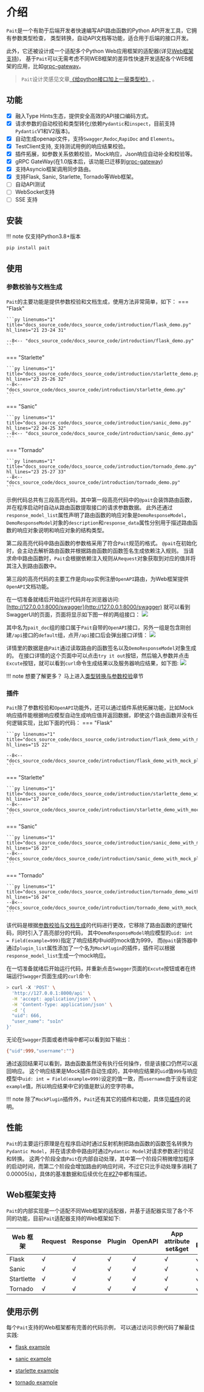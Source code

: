 # 介绍
`Pait`是一个有助于后端开发者快速编写API路由函数的Python API开发工具，它拥有参数类型检查， 类型转换，自动API文档等功能，适合用于后端的接口开发。

此外，它还被设计成一个适配多个Python Web应用框架的适配器(详见[Web框架支持](/#web))，
基于`Pait`可以无需考虑不同WEB框架的差异性快速开发适配各个WEB框架的应用，比如[grpc-gateway](https://github.com/python-pai/grpc-gateway)。

> `Pait`设计灵感见文章[《给python接口加上一层类型检》](https://so1n.me/2019/04/15/%E7%BB%99python%E6%8E%A5%E5%8F%A3%E5%8A%A0%E4%B8%8A%E4%B8%80%E5%B1%82%E7%B1%BB%E5%9E%8B%E6%A3%80/) 。

## 功能
 - [x] 融入Type Hints生态，提供安全高效的API接口编码方式。
 - [x] 请求参数的自动校验和类型转化(依赖`Pydantic`和`inspect`，目前支持`Pydantic`V1和V2版本)。
 - [x] 自动生成openapi文件，支持`Swagger`,`Redoc`,`RapiDoc` and `Elements`。
 - [x] TestClient支持, 支持测试用例的响应结果校验。
 - [x] 插件拓展，如参数关系依赖校验，Mock响应，Json响应自动补全和校验等。
 - [x] gRPC GateWay(在1.0版本后，该功能已迁移到[grpc-gateway](https://github.com/python-pai/grpc-gateway))
 - [x] 支持Asyncio框架调用同步路由。
 - [x] 支持Flask, Sanic, Starlette, Tornado等Web框架。
 - [ ] 自动API测试
 - [ ] WebSocket支持
 - [ ] SSE 支持

## 安装
!!! note
    仅支持Python3.8+版本

```bash
pip install pait
```

## 使用
### 参数校验与文档生成
`Pait`的主要功能是提供参数校验和文档生成，使用方法非常简单，如下：
=== "Flask"

    ```py linenums="1" title="docs_source_code/docs_source_code/introduction/flask_demo.py" hl_lines="21 23-24 31"

    --8<-- "docs_source_code/docs_source_code/introduction/flask_demo.py"
    ```

=== "Starlette"

    ```py linenums="1" title="docs_source_code/docs_source_code/introduction/starlette_demo.py" hl_lines="23 25-26 32"
    --8<-- "docs_source_code/docs_source_code/introduction/starlette_demo.py"
    ```

=== "Sanic"

    ```py linenums="1" title="docs_source_code/docs_source_code/introduction/sanic_demo.py" hl_lines="22 24-25 32"
    --8<-- "docs_source_code/docs_source_code/introduction/sanic_demo.py"
    ```

=== "Tornado"

    ```py linenums="1" title="docs_source_code/docs_source_code/introduction/tornado_demo.py" hl_lines="23 25-27 33"
    --8<-- "docs_source_code/docs_source_code/introduction/tornado_demo.py"
    ```

示例代码总共有三段高亮代码，其中第一段高亮代码中的`@pait`会装饰路由函数， 并在程序启动时自动从路由函数提取接口的请求参数数据。
此外还通过`response_model_list`属性声明了路由函数的响应对象是`DemoResponseModel`，
`DemoResponseModel`对象的`description`和`response_data`属性分别用于描述路由函数的响应对象说明和响应对象的结构类型。

第二段高亮代码中路由函数的参数格采用了符合`Pait`规范的格式。
`@pait`在初始化时，会主动去解析路由函数并根据路由函数的函数签名生成依赖注入规则。
当请求命中路由函数时，`Pait`会根据依赖注入规则从`Request`对象获取到对应的值并将其注入到路由函数中。

第三段的高亮代码的主要工作是向`app`实例注册`OpenAPI`路由，为Web框架提供`OpenAPI`文档功能。

在一切准备就绪后开始运行代码并在浏览器访问: [http://127.0.0.1:8000/swagger](http://127.0.0.1:8000/swagger) 就可以看到SwaggerUI的页面，页面将显示如下图一样的两组接口：
![](https://cdn.jsdelivr.net/gh/so1n/so1n_blog_photo@master/blog_photo/1648292884021Pait%20doc-%E9%A6%96%E9%A1%B5%E7%A4%BA%E4%BE%8B%E6%8E%A5%E5%8F%A3-Swagger%E9%A6%96%E9%A1%B5.png)

其中名为`pait_doc`组的接口属于`Pait`自带的`OpenAPI`接口，另外一组是包含刚创建`/api`接口的`default`组，点开`/api`接口后会弹出接口详情：
![](https://cdn.jsdelivr.net/gh/so1n/so1n_blog_photo@master/blog_photo/1648292937018Pait%20doc-%E9%A6%96%E9%A1%B5%E7%A4%BA%E4%BE%8B%E6%8E%A5%E5%8F%A3-api%E6%8E%A5%E5%8F%A3.png)

详情里的数据是由`Pait`通过读取路由的函数签名以及`DemoResponseModel`对象生成的。
在接口详情的这个页面中可以点击`try it out`按钮，然后输入参数并点击`Excute`按钮，就可以看到`curl`命令生成结果以及服务器响应结果，如下图:
![](https://cdn.jsdelivr.net/gh/so1n/so1n_blog_photo@master/blog_photo/1648292980016Pait%20doc-%E9%A6%96%E9%A1%B5%E7%A4%BA%E4%BE%8B%E6%8E%A5%E5%8F%A3-Swagger%E8%AF%B7%E6%B1%82.png)


!!! note
    想要了解更多？ 马上进入[类型转换与参数校验](/1_1_introduction/)章节


### 插件
`Pait`除了参数校验和`OpenAPI`功能外，还可以通过插件系统拓展功能，比如Mock响应插件能根据响应模型自动生成响应值并返回数据，即使这个路由函数并没有任何逻辑实现，比如下面的代码：
=== "Flask"

    ```py linenums="1" title="docs_source_code/docs_source_code/introduction/flask_demo_with_mock_plugin.py" hl_lines="15 22"

    --8<-- "docs_source_code/docs_source_code/introduction/flask_demo_with_mock_plugin.py"
    ```

=== "Starlette"

    ```py linenums="1" title="docs_source_code/docs_source_code/introduction/starlette_demo_with_mock_plugin.py" hl_lines="17 24"
    --8<-- "docs_source_code/docs_source_code/introduction/starlette_demo_with_mock_plugin.py"
    ```

=== "Sanic"

    ```py linenums="1" title="docs_source_code/docs_source_code/introduction/sanic_demo_with_mock_plugin.py" hl_lines="16 23"
    --8<-- "docs_source_code/docs_source_code/introduction/sanic_demo_with_mock_plugin.py"
    ```

=== "Tornado"

    ```py linenums="1" title="docs_source_code/docs_source_code/introduction/tornado_demo_with_mock_plugin.py" hl_lines="16 24"
    --8<-- "docs_source_code/docs_source_code/introduction/tornado_demo_with_mock_plugin.py"
    ```

该代码是根据[参数校验与文档生成](/#_5)的代码进行更改，它移除了路由函数的逻辑代码，同时引入了高亮部分的代码， 其中`DemoResponseModel`响应模型的`uid: int = Field(example=999)`指定了响应结构中uid的mock值为999， 而`@pait`装饰器中通过`plugin_list`属性添加了一个名为`MockPlugin`的插件，插件可以根据`response_model_list`生成一个mock响应。

在一切准备就绪后开始运行代码，并重新点击`Swagger`页面的`Excute`按钮或者在终端运行`Swagger`页面生成的`curl`命令:
```bash
> curl -X 'POST' \
  'http://127.0.0.1:8000/api' \
  -H 'accept: application/json' \
  -H 'Content-Type: application/json' \
  -d '{
  "uid": 666,
  "user_name": "so1n"
}'
```
无论在`Swagger`页面或者终端中都可以看到如下输出：
```bash
{"uid":999,"username":""}
```
通过返回结果可以看到，路由函数虽然没有执行任何操作，但是该接口仍然可以返回响应。
这个响应结果是Mock插件自动生成的，其中响应结果的`uid`值`999`与响应模型中`uid: int = Field(example=999)`设定的值一致，而`username`由于没有设定`example`值，所以响应结果中它的值是默认的空字符串。


!!! note
    除了`MockPlugin`插件外，`Pait`还有其它的插件和功能，具体见[插件](/5_1_introduction/)的说明。

## 性能
`Pait`的主要运行原理是在程序启动时通过反射机制把路由函数的函数签名转换为`Pydantic Model`，并在请求命中路由时通过`Pydantic Model`对请求参数进行验证和转换。
这两个阶段全由`Pait`在内部自动处理，其中第一个阶段只稍微增加程序的启动时间，而第二个阶段会增加路由的响应时间，不过它只比手动处理多消耗了0.00005(s)，具体的基准数据和后续优化在[#27](https://github.com/so1n/pait/issues/27)中都有描述。
## Web框架支持
`Pait`的内部实现是一个适配不同Web框架的适配器，并基于适配器实现了各个不同的功能，目前`Pait`适配器支持的Web框架如下:

| Web 框架     |Request|Response|Plugin|OpenAPI|App attribute set&get|HTTP Exception|SimpleRoute|TestHelper|
|------------|---|---|---|---|---|---|---|---|
| Flask      |√|√|√|√|√|√|√|√|
| Sanic      |√|√|√|√|√|√|√|√|
| Startlette |√|√|√|√|√|√|√|√|
| Tornado    |√|√|√|√|√|√|√|√|

## 使用示例
每个`Pait`支持的Web框架都有完善的代码示例， 可以通过访问示例代码了解最佳实践:

- [flask example](https://github.com/so1n/pait/tree/master/example/flask_example)

- [sanic example](https://github.com/so1n/pait/tree/master/example/sanic_example)

- [starlette example](https://github.com/so1n/pait/tree/master/example/starlette_example)

- [tornado example](https://github.com/so1n/pait/tree/master/example/tornado_example)

